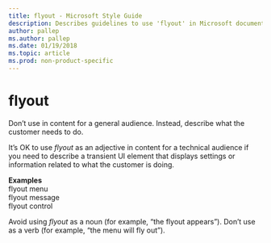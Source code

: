 ```yaml
---
title: flyout - Microsoft Style Guide
description: Describes guidelines to use 'flyout' in Microsoft documents, and provides alternate examples. Don’t use in content for a general audience.
author: pallep
ms.author: pallep
ms.date: 01/19/2018
ms.topic: article
ms.prod: non-product-specific
---
```


# flyout

Don’t use in content for a general audience. Instead, describe what the customer needs to do.

It’s OK to use *flyout*
as an adjective in content for a technical audience if you need to
describe a transient UI element that displays settings or information
related to what the customer is doing. 

**Examples**  
flyout menu  
flyout message  
flyout control

Avoid using *flyout* as a noun (for example, “the flyout appears”). Don’t use as a verb (for example, “the menu will fly out”).
